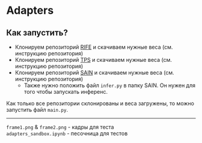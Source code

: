 # Adapters

## Как запустить?
- Клонируем репозиторий [RIFE](https://github.com/hzwer/ECCV2022-RIFE) и скачиваем нужные веса (см. инструкцию репозитория)
- Клонируем репозиторий [TPS](https://github.com/tian-one/tps-inbetween) и скачиваем нужные веса (см. инструкцию репозитория)
- Клонируем репозиторий [SAIN](https://github.com/none-master/SAIN) и скачиваем нужные веса (см. инструкцию репозитория)
  - Также нужно положить файл `infer.py` в папку SAIN. Он нужен для того чтобы запускать инференс.

Как только все репозитории склонированы и веса загружены, то можно запустить файл `main.py`.

---
`frame1.png` & `frame2.png` - кадры для теста  
`adapters_sandbox.ipynb` - песочница для тестов
